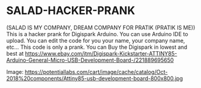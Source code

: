 # SALAD-HACKER-PRANK
 (SALAD IS MY COMPANY, DREAM COMPANY FOR PRATIK (PRATIK IS ME))
This is a hacker prank for Digispark Arduino. You can use Arduino IDE to upload. You can edit the code for you your name, your company name, etc... This code is only a prank. You can Buy the Digispark in lowest and best at https://www.ebay.com/itm/Digispark-Kickstarter-ATTINY85-Arduino-General-Micro-USB-Development-Board-/221889695650 

Image: https://potentiallabs.com/cart/image/cache/catalog/Oct-2018%20components/Attiny85-usb-development-board-800x800.jpg
